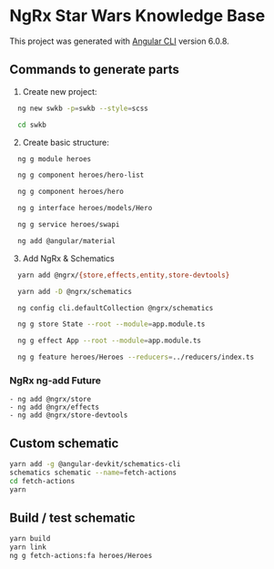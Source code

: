 # NgRx Star Wars Knowledge Base

This project was generated with [Angular CLI](https://github.com/angular/angular-cli) version 6.0.8.

## Commands to generate parts

1. Create new project:
```bash
  ng new swkb -p=swkb --style=scss

  cd swkb
```

2. Create basic structure:
```bash
  ng g module heroes

  ng g component heroes/hero-list

  ng g component heroes/hero

  ng g interface heroes/models/Hero

  ng g service heroes/swapi

  ng add @angular/material
```

3. Add NgRx & Schematics
```bash
  yarn add @ngrx/{store,effects,entity,store-devtools}

  yarn add -D @ngrx/schematics

  ng config cli.defaultCollection @ngrx/schematics

  ng g store State --root --module=app.module.ts

  ng g effect App --root --module=app.module.ts

  ng g feature heroes/Heroes --reducers=../reducers/index.ts
```

### NgRx ng-add Future
    - ng add @ngrx/store
    - ng add @ngrx/effects
    - ng add @ngrx/store-devtools

## Custom schematic
```bash
yarn add -g @angular-devkit/schematics-cli
schematics schematic --name=fetch-actions
cd fetch-actions
yarn
```

## Build / test schematic
```bash
yarn build
yarn link
ng g fetch-actions:fa heroes/Heroes
```
